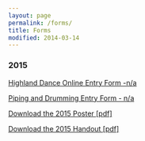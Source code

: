 ```yaml
---
layout: page
permalink: /forms/
title: Forms
modified: 2014-03-14
---
```


<div class="pagination" markdown="1">

<h3>2015</h3>
<a href="#">Highland Dance Online Entry Form -n/a</a>

<a href="#">Piping and Drumming Entry Form - n/a</a>

<a href="/downloads/2015-poster.pdf">Download the 2015 Poster [pdf]</a>

<a href="/downloads/2015-handout.pdf">Download the 2015 Handout [pdf]</a>
</div>
